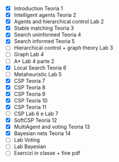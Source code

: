 - [x] Introduction Teoria 1 
- [x] Intelligent agents Teoria 2
- [x] Agents and hierarchical control Lab 2
- [x] Stable matching Teoria 3
- [x] Search uninformed Teoria 4
- [x] Search informed Teoria 5
- [ ] Hierarchical control + graph theory Lab 3 
- [ ] Graph Lab 4
- [ ] A* Lab 4 parte 2
- [x] Local Search Teoria 6
- [ ] Metaheuristic Lab 5
- [x] CSP Teoria 7
- [x] CSP Teoria 8
- [x] CSP Teoria 9
- [x] CSP Teoria 10
- [x] CSP Teoria 11
- [ ] CSP Lab 6 e Lab 7 
- [x] SoftCSP Teoria 12
- [x] MultiAgent and voting Teoria 13
- [x] Bayesian nets Teoria 14
- [ ] Lab Voting 
- [ ] Lab Bayesian
- [ ] Esercizi in classe + fine pdf 
